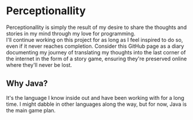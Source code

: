 # Perceptionallity

Perceptionallity is simply the result of my desire to share the thoughts and stories in my mind through my love for programming.</br>
I'll continue working on this project for as long as I feel inspired to do so, even if it never reaches completion. Consider this GitHub page as a diary documenting my journey of translating my thoughts into the last corner of the internet in the form of a story game, ensuring they're preserved online where they'll never be lost.


## Why Java?
It's the language I know inside out and have been working with for a long time. I might dabble in other languages along the way, but for now, Java is the main game plan.
